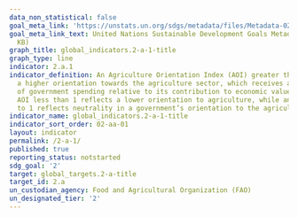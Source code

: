 ```yaml
---
data_non_statistical: false
goal_meta_link: 'https://unstats.un.org/sdgs/metadata/files/Metadata-02-0A-01.pdf '
goal_meta_link_text: United Nations Sustainable Development Goals Metadata (PDF 223
  KB)
graph_title: global_indicators.2-a-1-title
graph_type: line
indicator: 2.a.1
indicator_definition: An Agriculture Orientation Index (AOI) greater than 1 reflects
  a higher orientation towards the agriculture sector, which receives a higher share
  of government spending relative to its contribution to economic value-added. An
  AOI less than 1 reflects a lower orientation to agriculture, while an AOI equal
  to 1 reflects neutrality in a government’s orientation to the agriculture sector.
indicator_name: global_indicators.2-a-1-title
indicator_sort_order: 02-aa-01
layout: indicator
permalink: /2-a-1/
published: true
reporting_status: notstarted
sdg_goal: '2'
target: global_targets.2-a-title
target_id: 2.a
un_custodian_agency: Food and Agricultural Organization (FAO)
un_designated_tier: '2'
---
```

